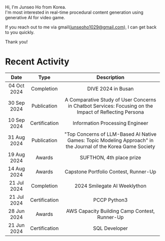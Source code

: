 Hi, I'm Junseo Ho from Korea.<br>
I'm most interested in real-time procedural content generation using generative AI for video game.

If you reach out to me via gmail(junseoho1029@gmail.com), I can get back to you quickly.

Thank you!

# Recent Activity
|Date|Type|Description|
|:-:|:-:|:-:|
|04 Oct 2024| Completion | DIVE 2024 in Busan| 
|30 Sep 2024|Publication| A Comparative Study of User Concerns in Chatbot Services: Focusing on the Impact of Reflecting Persona|
|10 Sep 2024| Certification| Information Processing Engineer|
|31 Aug 2024|Publication| "Top Concerns of LLM-Based AI Native Games: Topic Modeling Approach" in the Journal of the Korea Game Society|
|19 Aug 2024|Awards|SUFTHON, 4th place prize|
|14 Aug 2024|Awards|Capstone Portfolio Contest, Runner-Up|
|21 Jul 2024|Completion| 2024 Smilegate AI Weeklython| 
|21 Jul 2024|Certification| PCCP Python3 |
|28 Jun 2024|Awards|AWS Capacity Building Camp Contest, Runner-Up|
|21 Jun 2024|Certification| SQL Developer |
